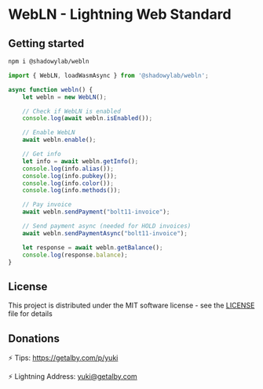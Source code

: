# WebLN - Lightning Web Standard

## Getting started

```sh
npm i @shadowylab/webln
```

```javascript
import { WebLN, loadWasmAsync } from '@shadowylab/webln';

async function webln() {
    let webln = new WebLN();

    // Check if WebLN is enabled
    console.log(await webln.isEnabled());

    // Enable WebLN
    await webln.enable();

    // Get info
    let info = await webln.getInfo();
    console.log(info.alias());
    console.log(info.pubkey());
    console.log(info.color());
    console.log(info.methods());

    // Pay invoice
    await webln.sendPayment("bolt11-invoice");

    // Send payment async (needed for HOLD invoices)
    await webln.sendPaymentAsync("bolt11-invoice");

    let response = await webln.getBalance();
    console.log(response.balance);
}
```

## License

This project is distributed under the MIT software license - see the [LICENSE](LICENSE) file for details

## Donations

⚡ Tips: https://getalby.com/p/yuki

⚡ Lightning Address: yuki@getalby.com
